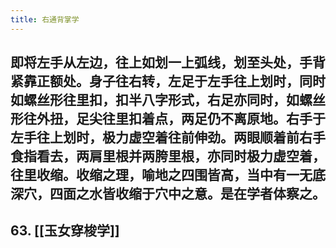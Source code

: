 ```yaml
---
title: 右通背掌学
---
```


## 即将左手从左边，往上如划一上弧线，划至头处，手背紧靠正额处。身子往右转，左足于左手往上划时，同时如螺丝形往里扣，扣半八字形式，右足亦同时，如螺丝形往外扭，足尖往里扣着点，两足仍不离原地。右手于左手往上划时，极力虚空着往前伸劲。两眼顺着前右手食指看去，两肩里根并两胯里根，亦同时极力虚空着，往里收缩。收缩之理，喻地之四围皆高，当中有一无底深穴，四面之水皆收缩于穴中之意。是在学者体察之。
## 63. [[玉女穿梭学]]
##
